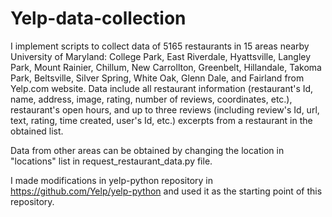 # Yelp-data-collection
I implement scripts to collect data of 5165 restaurants in 15 areas nearby University of Maryland: College Park, East Riverdale, Hyattsville, Langley Park, Mount Rainier, Chillum, New Carrollton, Greenbelt, Hillandale, Takoma Park, Beltsville, Silver Spring, White Oak, Glenn Dale, and Fairland from Yelp.com website. Data include all restaurant information (restaurant's Id, name, address, image, rating, number of reviews, coordinates, etc.), restaurant's open hours, and up to three reviews (including review's Id, url, text, rating, time created, user's Id, etc.) excerpts from a restaurant in the obtained list.

Data from other areas can be obtained by changing the location in "locations" list in request_restaurant_data.py file.

I made modifications in yelp-python repository in https://github.com/Yelp/yelp-python and used it as the starting point of this repository. 
 
